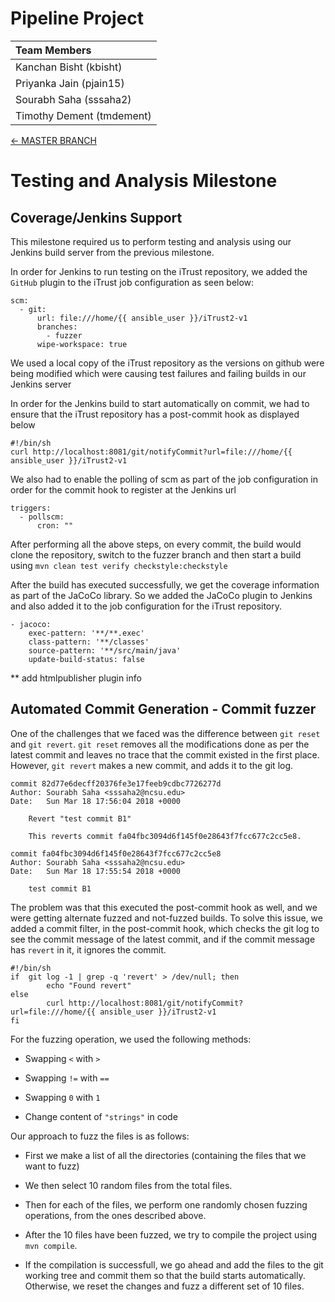 # Pipeline Project

| **Team Members** |
| :--- |
| Kanchan Bisht (kbisht) |
| Priyanka Jain (pjain15) |
| Sourabh Saha (sssaha2) |
| Timothy Dement (tmdement) |

[&#8592; MASTER BRANCH](https://github.ncsu.edu/tmdement/DEVOPS-PROJECT)

# Testing and Analysis Milestone

## Coverage/Jenkins Support
This milestone required us to perform testing and analysis using our Jenkins build server from the previous milestone.

In order for Jenkins to run testing on the iTrust repository, we added the `GitHub` plugin to the iTrust job configuration as seen below:
```
scm:
  - git:
      url: file:///home/{{ ansible_user }}/iTrust2-v1
      branches:
        - fuzzer
      wipe-workspace: true
```

We used a local copy of the iTrust repository as the versions on github were being modified which were causing test failures and failing builds in our Jenkins server

In order for the Jenkins build to start automatically on commit, we had to ensure that the iTrust repository has a post-commit hook as displayed below
```
#!/bin/sh
curl http://localhost:8081/git/notifyCommit?url=file:///home/{{ ansible_user }}/iTrust2-v1
```

We also had to enable the polling of scm as part of the job configuration in order for the commit hook to register at the Jenkins url
```
triggers:
  - pollscm:
      cron: ""
```

After performing all the above steps, on every commit, the build would clone the repository, switch to the fuzzer branch and then start a build using `mvn clean test verify checkstyle:checkstyle`

After the build has executed successfully, we get the coverage information as part of the JaCoCo library. So we added the JaCoCo plugin to Jenkins and also added it to the job configuration for the iTrust repository.
```
- jacoco:
    exec-pattern: '**/**.exec'
    class-pattern: '**/classes'
    source-pattern: '**/src/main/java'
    update-build-status: false
```

** add htmlpublisher plugin info

## Automated Commit Generation - Commit fuzzer

One of the challenges that we faced was the difference between `git reset` and `git revert`.
`git reset` removes all the modifications done as per the latest commit and leaves no trace that the commit existed in the first place.
However, `git revert` makes a new commit, and adds it to the git log.
```
commit 82d77e6decff20376fe3e17feeb9cdbc7726277d
Author: Sourabh Saha <sssaha2@ncsu.edu>
Date:   Sun Mar 18 17:56:04 2018 +0000

    Revert "test commit B1"

    This reverts commit fa04fbc3094d6f145f0e28643f7fcc677c2cc5e8.

commit fa04fbc3094d6f145f0e28643f7fcc677c2cc5e8
Author: Sourabh Saha <sssaha2@ncsu.edu>
Date:   Sun Mar 18 17:55:54 2018 +0000

    test commit B1
```
The problem was that this executed the post-commit hook as well, and we were getting alternate fuzzed and not-fuzzed builds. To solve this issue, we added a commit filter, in the post-commit hook, which checks the git log to see the commit message of the latest commit, and if the commit message has  `revert` in it, it ignores the commit.
```
#!/bin/sh
if  git log -1 | grep -q 'revert' > /dev/null; then
        echo "Found revert"
else
        curl http://localhost:8081/git/notifyCommit?url=file:///home/{{ ansible_user }}/iTrust2-v1
fi
```

For the fuzzing operation, we used the following methods:
* Swapping `<` with `>`

* Swapping `!=` with `==`

* Swapping `0` with `1`

* Change content of `"strings"` in code

Our approach to fuzz the files is as follows:

* First we make a list of all the directories (containing the files that we want to fuzz)

* We then select 10 random files from the total files.

* Then for each of the files, we perform one randomly chosen fuzzing operations, from the ones described above.

* After the 10 files have been fuzzed, we try to compile the project using `mvn compile`.

* If the compilation is successfull, we go ahead and add the files to the git working tree and commit them so that the build starts automatically. Otherwise, we reset the changes and fuzz a different set of 10 files.
